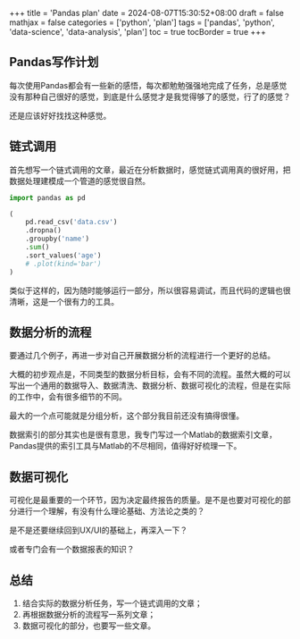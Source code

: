 +++
title = 'Pandas plan'
date = 2024-08-07T15:30:52+08:00
draft = false
mathjax = false
categories = ['python', 'plan']
tags = ['pandas', 'python', 'data-science', 'data-analysis', 'plan']
toc = true
tocBorder = true
+++


## Pandas写作计划

每次使用Pandas都会有一些新的感悟，每次都勉勉强强地完成了任务，总是感觉没有那种自己很好的感觉，到底是什么感觉才是我觉得够了的感觉，行了的感觉？

还是应该好好找找这种感觉。

## 链式调用

首先想写一个链式调用的文章，最近在分析数据时，感觉链式调用真的很好用，把数据处理建模成一个管道的感觉很自然。

```python
import pandas as pd

(
    pd.read_csv('data.csv')
    .dropna()
    .groupby('name')
    .sum()
    .sort_values('age')
    # .plot(kind='bar')
)
```

类似于这样的，因为随时能够运行一部分，所以很容易调试，而且代码的逻辑也很清晰，这是一个很有力的工具。

## 数据分析的流程

要通过几个例子，再进一步对自己开展数据分析的流程进行一个更好的总结。

大概的初步观点是，不同类型的数据分析目标，会有不同的流程。虽然大概的可以写出一个通用的数据导入、数据清洗、数据分析、数据可视化的流程，但是在实际的工作中，会有很多细节的不同。

最大的一个点可能就是分组分析，这个部分我目前还没有搞得很懂。

数据索引的部分其实也是很有意思，我专门写过一个Matlab的数据索引文章，Pandas提供的索引工具与Matlab的不尽相同，值得好好梳理一下。

## 数据可视化

可视化是最重要的一个环节，因为决定最终报告的质量。是不是也要对可视化的部分进行一个理解，有没有什么理论基础、方法论之类的？

是不是还要继续回到UX/UI的基础上，再深入一下？

或者专门会有一个数据报表的知识？

## 总结

1. 结合实际的数据分析任务，写一个链式调用的文章；
2. 再根据数据分析的流程写一系列文章；
3. 数据可视化的部分，也要写一些文章。